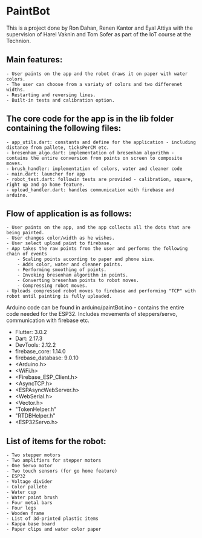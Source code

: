 # PaintBot

This is a project done by Ron Dahan, Renen Kantor and Eyal Attiya with the supervision of Harel Vaknin and Tom Sofer as part of the IoT course at the Technion.

## Main features:
    - User paints on the app and the robot draws it on paper with water colors.
    - The user can choose from a variaty of colors and two differenet widths.
    - Restarting and reversing lines.
    - Built-in tests and calibration option.

## The core code for the app is in the lib folder containing the following files:
    - app_utils.dart: constants and define for the application - including distance from pallete, ticksPerCM etc.
    - bresenham_algo.dart: implementation of bresenham algorithm - contains the entire conversion from points on screen to composite moves.
    - brush_handler: implementation of colors, water and cleaner code
    - main.dart: launcher for app
    - robot_test.dart: followin tests are provided - calibration, square, right up and go home feature.
    - upload_handler.dart: handles communication with firebase and arduino.

## Flow of application is as follows:
    - User paints on the app, and the app collects all the dots that are being painted.
    - User changes color/width as he wishes.
    - User select upload paint to firebase.
    - App takes the raw points from the user and performs the following chain of events
        - Scaling points according to paper and phone size.
        - Adds color, water and cleaner points.
        - Performing smoothing of points.
        - Invoking bresenham algorithm in points.
        - Converting bresenham points to robot moves.
        - Compressing robot moves.
    - Uploads compressed robot moves to firebase and performing "TCP" with robot until painting is fully uploaded.
        
Arduino code can be found in arduino/paintBot.ino - contains the entire code needed for the ESP32. Includes movements of steppers/servo, communication with firebase etc.
  - Flutter: 3.0.2
  - Dart: 2.17.3
  - DevTools: 2.12.2
  - firebase_core: 1.14.0
  - firebase_database: 9.0.10
  - <Arduino.h>
  - <WiFi.h>
  - <Firebase_ESP_Client.h>
  - <AsyncTCP.h>
  - <ESPAsyncWebServer.h>
  - <WebSerial.h>
  - <Vector.h>
  - "TokenHelper.h"
  - "RTDBHelper.h"
  - <ESP32Servo.h>

## List of items for the robot:
    - Two stepper motors
    - Two amplifiers for stepper motors
    - One Servo motor
    - Two touch sensors (for go home feature)
    - ESP32 
    - Voltage divider
    - Color pallete
    - Water cup
    - Water paint brush
    - Four metal bars
    - Four legs
    - Wooden frame
    - List of 3d-printed plastic items
    - Kappa base board
    - Paper clips and water color paper
